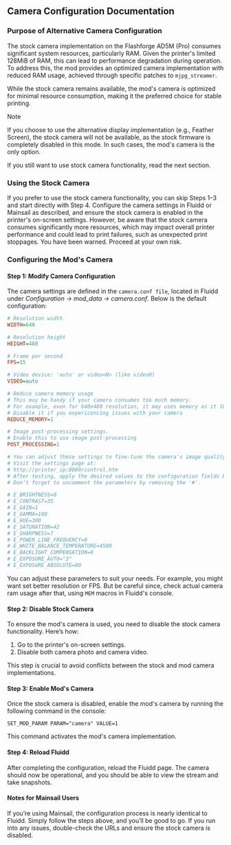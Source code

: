 ## Camera Configuration Documentation
### Purpose of Alternative Camera Configuration

The stock camera implementation on the Flashforge AD5M (Pro) consumes significant system resources, particularly RAM. Given the printer's limited 128MiB of RAM, this can lead to performance degradation during operation. To address this, the mod provides an optimized camera implementation with reduced RAM usage, achieved through specific patches to `mjpg_streamer`.

While the stock camera remains available, the mod's camera is optimized for minimal resource consumption, making it the preferred choice for stable printing.  

> [!NOTE]
> If you choose to use the alternative display implementation (e.g., Feather Screen), the stock camera will not be available, as the stock firmware is completely disabled in this mode. In such cases, the mod's camera is the only option.

If you still want to use stock camera functionality, read the next section.

### Using the Stock Camera

If you prefer to use the stock camera functionality, you can skip Steps 1–3 and start directly with Step 4. Configure the camera settings in Fluidd or Mainsail as described, and ensure the stock camera is enabled in the printer's on-screen settings. However, be aware that the stock camera consumes significantly more resources, which may impact overall printer performance and could lead to print failures, such as unexpected print stoppages. You have been warned. Proceed at your own risk.


### Configuring the Mod's Camera

#### Step 1: Modify Camera Configuration
The camera settings are defined in the `camera.conf file`, located in Fluidd under _Configuration -> mod_data -> camera.conf_. Below is the default configuration:

```cfg
# Resolution width
WIDTH=640

# Resolution height
HEIGHT=480

# Frame per second
FPS=15

# Video device: 'auto' or video<N> (like video0)
VIDEO=auto

# Reduce camera memory usage
# This may be handy if your camera consumes too much memory.
# For example, even for 640x480 resolution, it may uses memory as it 1080p stream.
# Disable it if you expericencing issues with your camera
REDUCE_MEMORY=1

# Image post-processing settings.
# Enable this to use image post-processing
POST_PROCESSING=1

# You can adjust these settings to fine-tune the camera's image quality.
# Visit the settings page at:
# http://printer_ip:8080/control.htm
# After testing, apply the desired values to the configuration fields below.
# Don’t forget to uncomment the parameters by removing the '#'.

# E_BRIGHTNESS=0
# E_CONTRAST=35
# E_GAIN=1
# E_GAMMA=100
# E_HUE=300
# E_SATURATION=42  
# E_SHARPNESS=7
# E_POWER_LINE_FREQUENCY=0
# E_WHITE_BALANCE_TEMPERATURE=4500
# E_BACKLIGHT_COMPENSATION=0
# E_EXPOSURE_AUTO="3"
# E_EXPOSURE_ABSOLUTE=80
```

You can adjust these parameters to suit your needs. For example, you might want set better resolution or FPS.
But be careful since, check actual camera ram usage after that, using `MEM` macros in Fluidd's console.

#### Step 2: Disable Stock Camera
To ensure the mod's camera is used, you need to disable the stock camera functionality. Here’s how:

1. Go to the printer's on-screen settings.
2. Disable both camera photo and camera video.

This step is crucial to avoid conflicts between the stock and mod camera implementations.

#### Step 3: Enable Mod's Camera
Once the stock camera is disabled, enable the mod's camera by running the following command in the console:

```
SET_MOD_PARAM PARAM="camera" VALUE=1
```

This command activates the mod's camera implementation.

#### Step 4: Reload Fluidd
After completing the configuration, reload the Fluidd page. The camera should now be operational, and you should be able to view the stream and take snapshots.

#### Notes for Mainsail Users
If you’re using Mainsail, the configuration process is nearly identical to Fluidd. Simply follow the steps above, and you’ll be good to go. If you run into any issues, double-check the URLs and ensure the stock camera is disabled.
